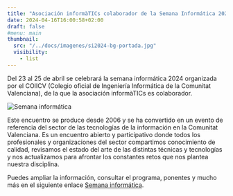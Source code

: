 ```yaml
---
title: "Asociación informàTICs colaborador de la Semana Informática 2024"
date: 2024-04-16T16:00:58+02:00
draft: false
#menu: main
thumbnail:
  src: "/../docs/imagenes/si2024-bg-portada.jpg"
  visibility:
    - list
---
```


Del 23 al 25 de abril se celebrará la semana informática 2024 organizada por el COIICV (Colegio oficial de Ingeniería Informática de la Comunitat Valenciana), de la que la asociación informàTICs es colaborador.



![Semana informática](/../docs/imagenes/si2024-bg-portada.jpg)

Este encuentro se produce desde 2006 y se ha convertido en un evento de referencia del sector de las tecnologías de la información en la Comunitat Valenciana. Es un encuentro abierto y participativo donde todos los profesionales y organizaciones del sector compartimos conocimiento de calidad, revisamos el estado del arte de las distintas técnicas y tecnologías y nos actualizamos para afrontar los constantes retos que nos plantea nuestra disciplina.

Puedes ampliar la información, consultar el programa, ponentes y mucho más en el siguiente enlace  [Semana informática](https://www.semanainformatica.com/).


